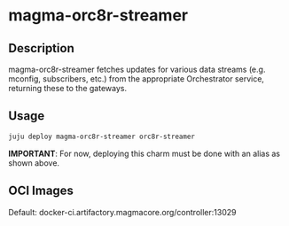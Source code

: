 # magma-orc8r-streamer

## Description
magma-orc8r-streamer fetches updates for various data streams (e.g. mconfig, subscribers, etc.) from the appropriate Orchestrator service, returning these to the gateways.


## Usage

```bash
juju deploy magma-orc8r-streamer orc8r-streamer
```

**IMPORTANT**: For now, deploying this charm must be done with an alias as shown above.

## OCI Images

Default: docker-ci.artifactory.magmacore.org/controller:13029
